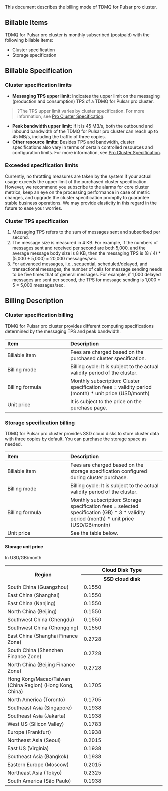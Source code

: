 
This document describes the billing mode of TDMQ for Pulsar pro cluster.

## Billable Items

TDMQ for Pulsar pro cluster is monthly subscribed (postpaid) with the following billable items:

- Cluster specification
- Storage specification

## Billable Specification

### Cluster specification limits
- **Messaging TPS upper limit:** Indicates the upper limit on the messaging (production and consumption) TPS of a TDMQ for Pulsar pro cluster.
>?The TPS upper limit varies by cluster specification. For more information, see [Pro Cluster Specification](https://www.tencentcloud.com/document/product/1110/52236).
- **Peak bandwidth upper limit:** If it is 45 MB/s, both the outbound and inbound bandwidth of the TDMQ for Pulsar pro cluster can reach up to 45 MB/s, including the traffic of three copies.
- **Other resource limits:** Besides TPS and bandwidth, cluster specifications also vary in terms of certain controlled resources and configuration limits. For more information, see [Pro Cluster Specification](https://www.tencentcloud.com/document/product/1110/52236).



### Exceeded specification limits

Currently, no throttling measures are taken by the system if your actual usage exceeds the upper limit of the purchased cluster specification. However, we recommend you subscribe to the alarms for core cluster metrics, keep an eye on the processing performance in case of metric changes, and upgrade the cluster specification promptly to guarantee stable business operations. We may provide elasticity in this regard in the future to ease your worries.

### Cluster TPS specification

1. Messaging TPS refers to the sum of messages sent and subscribed per second.
2. The message size is measured in 4 KB. For example, if the numbers of messages sent and received per second are both 5,000, and the average message body size is 8 KB, then the messaging TPS is (8 / 4) * (5,000 + 5,000) = 20,000 messages/sec.
3. For advanced messages, i.e., sequential, scheduled/delayed, and transactional messages, the number of calls for message sending needs to be five times that of general messages. For example, if 1,000 delayed messages are sent per second, the TPS for message sending is 1,000 * 5 = 5,000 messages/sec.


## Billing Description

### Cluster specification billing
<style>
table th:first-of-type {
    width: 20%;
}
table th:nth-of-type(2) {
    width: 30%;
}
</style>

TDMQ for Pulsar pro cluster provides different computing specifications determined by the messaging TPS and peak bandwidth.

| Item      | Description                                                         |
| :--------------- | :----------------------------------------------------------- |
| Billable item | Fees are charged based on the purchased cluster specification. |
| Billing mode | Billing cycle: It is subject to the actual validity period of the cluster. |
| Billing formula | Monthly subscription: Cluster specification fees = validity period (month) * unit price (USD/month) |
| Unit price | It is subject to the price on the purchase page. |


### Storage specification billing

TDMQ for Pulsar pro cluster provides SSD cloud disks to store cluster data with three copies by default. You can purchase the storage space as needed.

| Item      | Description                                                         |
| :--------------- | :----------------------------------------------------------- |
| Billable item | Fees are charged based on the storage specification configured during cluster purchase. |
| Billing mode | Billing cycle: It is subject to the actual validity period of the cluster. |
| Billing formula | Monthly subscription: Storage specification fees = selected specification (GB) * 3 * validity period (month) * unit price (USD/GB/month) |
| Unit price | See the table below. |

#### Storage unit price

In USD/GB/month
<table>
	<tbody>
   <tr>
	   <th style="width: 20%;" rowspan="2">Region</th>
		 <th colspan="1">Cloud Disk Type</th>     
		 </tr>
 <tr>        
	<th style="width: 13%;">SSD cloud disk</th>
	</tr>
      <tr>
            <td>South China (Guangzhou)</td>
			<td>0.1550</td>
       </tr>
       <tr>
            <td>East China (Shanghai)</td>
			<td>0.1550</td>
      </tr>
			<tr>
            <td>East China (Nanjing)</td>
			<td>0.1550</td>
      </tr>
			<tr>
            <td>North China (Beijing)</td>
			<td>0.1550</td>
      </tr>
			<tr>
            <td>Southwest China (Chengdu)</td>
			<td>0.1550</td>
      </tr>
			<tr>
            <td>Southwest China (Chongqing)</td>
			<td>0.1550</td>
      </tr>
			<tr>
            <td>East China (Shanghai Finance Zone)</td>
			<td>0.2728</td>
      </tr>
			<tr>
            <td>South China (Shenzhen Finance Zone)</td>
			<td>0.2728</td>
      </tr>
			<tr>
            <td>North China (Beijing Finance Zone)</td>
			<td>0.2728</td>
      </tr>
			<tr>
            <td>Hong Kong/Macao/Taiwan (China Region) (Hong Kong, China)</td>
						<td>0.1705</td>
      </tr>
			<tr>
            <td>North America (Toronto)</td>
			<td>0.1705</td>
      </tr>
			<tr>
            <td>Southeast Asia (Singapore)</td>
            <td>0.1938</td>
      </tr>
			<tr>
            <td>Southeast Asia (Jakarta)</td>
            <td>0.1938</td>
      </tr>
			<tr>
            <td>West US (Silicon Valley)</td>
            <td>0.1783</td>
      </tr>
			<tr>
            <td>Europe (Frankfurt)</td>
            <td>0.1938</td>
      </tr>
			<tr>
            <td>Northeast Asia (Seoul)</td>
            <td>0.2015</td>
      </tr>
			<tr>
            <td>East US (Virginia)</td>
            <td>0.1938</td>
      </tr>
			<tr>
            <td>Southeast Asia (Bangkok)</td>
            <td>0.1938</td>
      </tr>
		    <tr>
            <td>Eastern Europe (Moscow)</td>
            <td>0.2015</td>
        </tr>
        <tr>
            <td>Northeast Asia (Tokyo)</td>
            <td>0.2325</td>
        </tr>
		    <tr>
            <td>South America (São Paulo)</td>
            <td>0.1938</td>
        </tr>
    </tbody></table>

